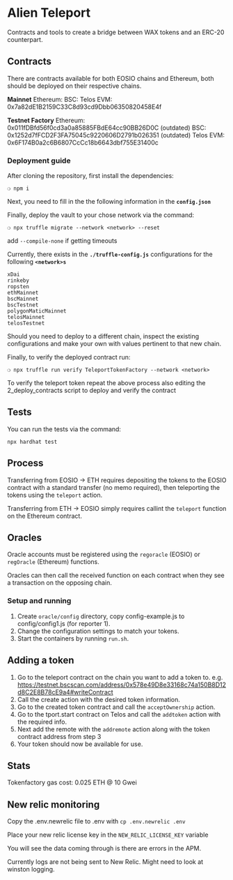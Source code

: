 # Alien Teleport

Contracts and tools to create a bridge between WAX tokens and an ERC-20 counterpart.

## Contracts

There are contracts available for both EOSIO chains and Ethereum, both should be deployed
on their respective chains.

**Mainnet**
Ethereum:
BSC:
Telos EVM: 0x7a82dE1B2159C33C8d93cd9Dbb06350820458E4f

**Testnet Factory**
Ethereum: 0x011fDBfd56f0cd3a0a85885FBdE64cc90BB26D0C (outdated)
BSC: 0x1252d7fFCD2F3FA75045c9220606D2791b026351 (outdated)
Telos EVM: 0x6F174B0a2c6B6807CcCc18b6643dbf755E31400c

### Deployment guide

After cloning the repository, first install the dependencies:

```
❍ npm i
```

Next, you need to fill in the the following information in the **`config.json`**

Finally, deploy the vault to your chose network via the command:

```
❍ npx truffle migrate --network <network> --reset
```

add `--compile-none` if getting timeouts

Currently, there exists in the **`./truffle-config.js`** configurations for the following **`<network>s`**

```
xDai
rinkeby
ropsten
ethMainnet
bscMainnet
bscTestnet
polygonMaticMainnet
telosMainnet
telosTestnet
```

Should you need to deploy to a different chain, inspect the existing configurations and make your own with values pertinent to that new chain.

Finally, to verify the deployed contract run:

```
❍ npx truffle run verify TeleportTokenFactory --network <network>
```

To verify the teleport token repeat the above process also editing the 2_deploy_contracts script to deploy and verify the contract

## Tests

You can run the tests via the command:

```
npx hardhat test
```

## Process

Transferring from EOSIO -> ETH requires depositing the tokens to the EOSIO contract with a standard transfer (no memo required),
then teleporting the tokens using the `teleport` action.

Transferring from ETH -> EOSIO simply requires callint the `teleport` function on the Ethereum contract.

## Oracles

Oracle accounts must be registered using the `regoracle` (EOSIO) or `regOracle` (Ethereum) functions.

Oracles can then call the received function on each contract when they see a transaction on the opposing chain.

### Setup and running

1. Create `oracle/config` directory, copy config-example.js to config/config1.js (for reporter 1).
2. Change the configuration settings to match your tokens.
3. Start the containers by running `run.sh`.

## Adding a token

1. Go to the teleport contract on the chain you want to add a token to. e.g. https://testnet.bscscan.com/address/0x578e49D8e33168c74a150B8D12d8C2E8B78cE9a4#writeContract
2. Call the create action with the desired token information.
3. Go to the created token contract and call the `acceptOwnership` action.
4. Go to the tport.start contract on Telos and call the `addtoken` action with the required info.
5. Next add the remote with the `addremote` action along with the token contract address from step 3
6. Your token should now be available for use.

## Stats

Tokenfactory gas cost: 0.025 ETH @ 10 Gwei

## New relic monitoring
Copy the .env.newrelic file to .env with
`cp .env.newrelic .env`

Place your new relic license key in the `NEW_RELIC_LICENSE_KEY` variable

You will see the data coming through is there are errors in the APM.

Currently logs are not being sent to New Relic. Might need to look at winston logging.
